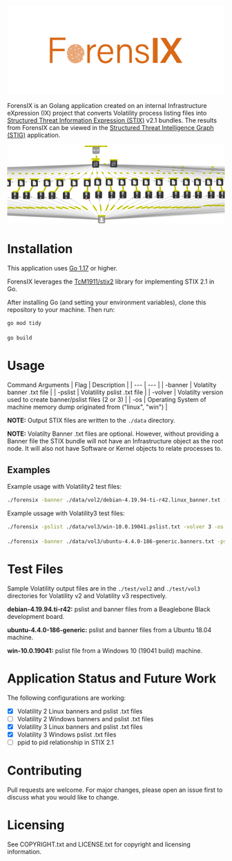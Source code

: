 ![forenstix](/forensix/img/21-50495_mastheads_R1_ForensIX.png)

ForensIX is an Golang application created on an internal Infrastructure eXpression (IX) project that converts Volatility process listing files into [Structured Threat Information Expression (STIX)](https://oasis-open.github.io/cti-documentation/stix/intro.html) v2.1 bundles. The results from ForensIX can be viewed in the [Structured Threat Intelligence Graph (STIG)](https://github.com/idaholab/STIG) application.

![stigView](/forensix/img/sample_linux_arm_vol2.png)

# Installation
This application uses [Go 1.17](https://golang.org/doc/install) or higher.

ForensIX leverages the [TcM1911/stix2](https://pkg.go.dev/github.com/TcM1911/stix2#section-readme) library for implementing STIX 2.1 in Go.

After installing Go (and setting your environment variables), clone this repository to your machine. Then run:

``` zsh
go mod tidy

go build
```

# Usage

Command Arguments
| Flag | Description |
| --- | --- |
| -banner | Volatilty banner .txt file |
| -pslist | Volatility pslist .txt file |
| -volver | Volatilty version used to create banner/pslist files (2 or 3) |
| -os | Operating System of machine memory dump originated from ("linux", "win") |

**NOTE:** Output STIX files are written to the `./data` directory.

**NOTE:** Volatilty Banner .txt files are optional. However, without providing a Banner file the STIX bundle will not have an Infrastructure object as the root node. It will also not have Software or Kernel objects to relate processes to.

## Examples

Example usage with Volatility2 test files:

```zsh
./forensix -banner ./data/vol2/debian-4.19.94-ti-r42.linux_banner.txt -pslist ./data/vol2/debian-4.19.94-ti-r42.linux_pslist.txt -volver 2 -os linux
```

Example ussage with Volatility3 test files:
```zsh
./forensix -pslist ./data/vol3/win-10.0.19041.pslist.txt -volver 3 -os win

./forensix -banner ./data/vol3/ubuntu-4.4.0-186-generic.banners.txt -pslist ./data/vol3/ubuntu-4.4.0-186-generic.pslist.txt -os linux -volver 3
```


# Test Files
Sample Volatility output files are in the `./test/vol2` and `./test/vol3` directories for Volatility v2 and Volatility v3 respectively. 

**debian-4.19.94.ti-r42:** pslist and banner files from a Beaglebone Black development board.

**ubuntu-4.4.0-186-generic:** pslist and banner files from a Ubuntu 18.04 machine.

**win-10.0.19041:** pslist file from a Windows 10 (19041 build) machine.


# Application Status and Future Work
The following configurations are working:
- [x] Volatility 2 Linux banners and pslist .txt files
- [ ] Volatility 2 Windows banners and pslist .txt files
- [x] Volatility 3 Linux banners and pslist .txt files
- [x] Volatility 3 Windows pslist .txt files
- [ ] ppid to pid relationship in STIX 2.1

# Contributing
Pull requests are welcome. For major changes, please open an issue first to discuss what you would like to change.

# Licensing
See COPYRIGHT.txt and LICENSE.txt for copyright and licensing information.
